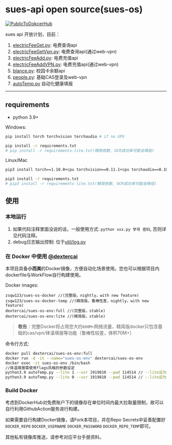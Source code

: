 # sues-api open source(sues-os)

[![PublicToDokcerHub](https://github.com/SUES-eLib/sues-os/actions/workflows/BuildEnvDocker.yml/badge.svg)](https://github.com/SUES-eLib/sues-os/actions/workflows/BuildEnvDocker.yml)

sues api 开放计划，目前：

1. [electricFeeGet.py](electricFeeGet.py): 电费查询api
2. [electricFeeGetVpn.py](electricFeeGetVpn.py): 电费查询api(通过web-vpn)
3. [electricFeeAdd.py](electricFeeAdd.py): 电费充值api
4. [electricFeeAddVPN.py](electricFeeAdd.py): 电费充值api(通过web-vpn)
5. [blance.py](blance.py): 校园卡余额api
6. [people.py](people.py): 基础CAS登录及web-vpn
7. [autoTemp.py](autoTemp.py) 自动化健康填报

---

## requirements

- python 3.9+
<!-- - [chromedriver](http://chromedriver.storage.googleapis.com/index.html) 下载解压，并将所在目录添加到path -->
<!-- - Node enviromrnt
- python package: -->

Windows:

```bash
pip install torch torchvision torchaudio # if no GPU

pip install -r requirements.txt
# pip install -r requirements-lite.txt(精简依赖, OCR成功率可能会降低)
```

Linux/Mac

```bash
pip3 install torch==1.10.0+cpu torchvision==0.11.1+cpu torchaudio==0.10.0+cpu -f https://download.pytorch.org/whl/cpu/torch_stable.html  # if no GPU

pip3 install -r requirements.txt
# pip3 install -r requirements-lite.txt(精简依赖, OCR成功率可能会降低)
```

## 使用

### 本地运行

1. 如果代码注释里面没说的话，一般使用方式: `python xxx.py 学号 密码`, 否则详见代码注释。
2. debug日志输出控制: 位于[util/log.py](util/log.py)

### 在 Docker 中使用 [@dextercai](https://github.com/dextercai)

本项目具备**小而美**的Docker镜像，方便自动化场景使用。您也可以根据项目内dockerfile与WorkFlow自行构建使用。

Docker images:

```text
zsqw123/sues-os-docker //(完整版，nightly，with new feature)
zsqw123/sues-os-docker-temp //(精简版，鲁棒性差，nightly，with new feature)
dextercai/sues-os-env:full //(完整版，stable)
dextercai/sues-os-env:lite //(精简版，stable)
```


> **敬告**：完整Docker将占用您大约`600M+`网络流量，精简版docker只包含基础的cas/vpn/体温填报等功能（鲁棒性较差，体积70M+）

命令行方式:

```bash
docker pull dextercai/sues-os-env:full
docker run -d -it --name="sues-os-env" dextercai/sues-os-env
docker exec -it sues-os-env /bin/bash
//体温填报需使用flags风格的参数设定
python3.9 autoTemp.py --lite 1 --usr 1919810 --pwd 114514 // --lite设为1，使用精简识别模式
python3.9 autoTemp.py --lite 0 --usr 1919810 --pwd 114514 // --lite设为0，使用完整识别模式（仅完整版镜像环境可用）
```

### Build Docker

考虑到DockerHub对免费账户下的镜像存在单位时间内最大拉取量限制，故可以自行利用GithubAction服务进行构建。

如果需要自行构建Docker镜像，请Fork本项目，并在Repo Secrets中妥善配置好`DOCKER_REPO` `DOCKER_USERNAME` `DOCKER_PASSWORD` `DOCKER_REPO_TEMP`即可。

其他私有镜像库推送，请参考对应平台手册资料。

